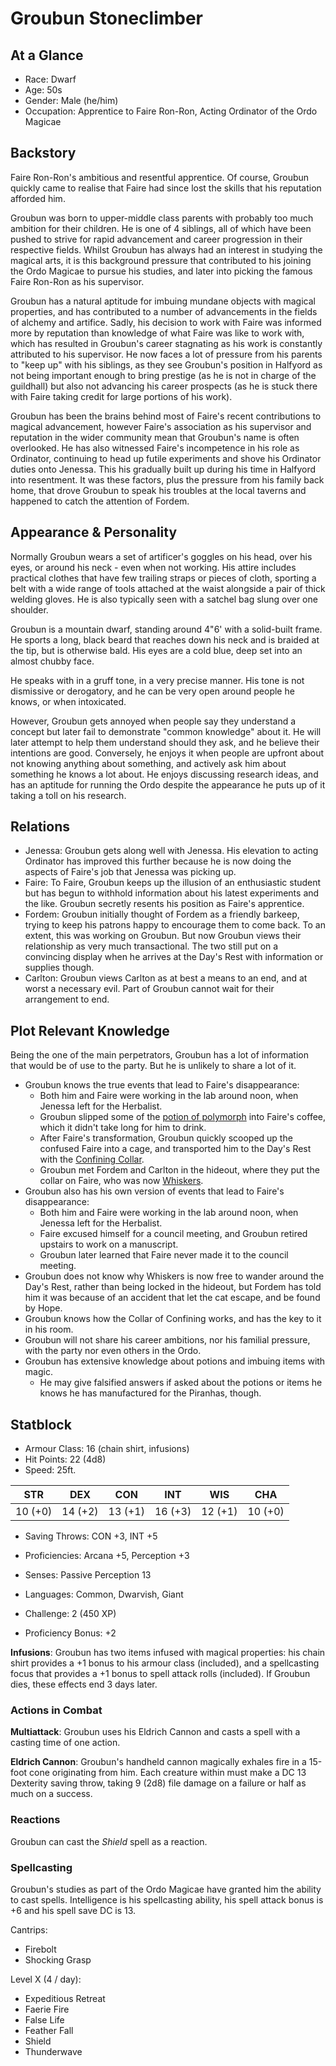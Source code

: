 # Groubun Stoneclimber

## At a Glance

- Race: Dwarf
- Age: 50s
- Gender: Male (he/him)
- Occupation: Apprentice to Faire Ron-Ron, Acting Ordinator of the Ordo Magicae

## Backstory

Faire Ron-Ron's ambitious and resentful apprentice.
Of course, Groubun quickly came to realise that Faire had since lost the skills that his reputation afforded him.

Groubun was born to upper-middle class parents with probably too much ambition for their children.
He is one of 4 siblings, all of which have been pushed to strive for rapid advancement and career progression in their respective fields.
Whilst Groubun has always had an interest in studying the magical arts, it is this background pressure that contributed to his joining the Ordo Magicae to pursue his studies, and later into picking the famous Faire Ron-Ron as his supervisor.

Groubun has a natural aptitude for imbuing mundane objects with magical properties, and has contributed to a number of advancements in the fields of alchemy and artifice.
Sadly, his decision to work with Faire was informed more by reputation than knowledge of what Faire was like to work with, which has resulted in Groubun's career stagnating as his work is constantly attributed to his supervisor.
He now faces a lot of pressure from his parents to "keep up" with his siblings, as they see Groubun's position in Halfyord as not being important enough to bring prestige (as he is not in charge of the guildhall) but also not advancing his career prospects (as he is stuck there with Faire taking credit for large portions of his work).

Groubun has been the brains behind most of Faire's recent contributions to magical advancement, however Faire's association as his supervisor and reputation in the wider community mean that Groubun's name is often overlooked.
He has also witnessed Faire's incompetence in his role as Ordinator, continuing to head up futile experiments and shove his Ordinator duties onto Jenessa.
This his gradually built up during his time in Halfyord into resentment.
It was these factors, plus the pressure from his family back home, that drove Groubun to speak his troubles at the local taverns and happened to catch the attention of Fordem.

## Appearance & Personality

Normally Groubun wears a set of artificer's goggles on his head, over his eyes, or around his neck - even when not working.
His attire includes practical clothes that have few trailing straps or pieces of cloth, sporting a belt with a wide range of tools attached at the waist alongside a pair of thick welding gloves.
He is also typically seen with a satchel bag slung over one shoulder.

Groubun is a mountain dwarf, standing around 4"6' with a solid-built frame.
He sports a long, black beard that reaches down his neck and is braided at the tip, but is otherwise bald.
His eyes are a cold blue, deep set into an almost chubby face.

He speaks with in a gruff tone, in a very precise manner.
His tone is not dismissive or derogatory, and he can be very open around people he knows, or when intoxicated.

However, Groubun gets annoyed when people say they understand a concept but later fail to demonstrate "common knowledge" about it.
He will later attempt to help them understand should they ask, and he believe their intentions are good.
Conversely, he enjoys it when people are upfront about not knowing anything about something, and actively ask him about something he knows a lot about.
He enjoys discussing research ideas, and has an aptitude for running the Ordo despite the appearance he puts up of it taking a toll on his research.

## Relations

- Jenessa: Groubun gets along well with Jenessa. His elevation to acting Ordinator has improved this further because he is now doing the aspects of Faire's job that Jenessa was picking up.
- Faire: To Faire, Groubun keeps up the illusion of an enthusiastic student but has begun to withhold information about his latest experiments and the like. Groubun secretly resents his position as Faire's apprentice.
- Fordem: Groubun initially thought of Fordem as a friendly barkeep, trying to keep his patrons happy to encourage them to come back. To an extent, this was working on Groubun. But now Groubun views their relationship as very much transactional. The two still put on a convincing display when he arrives at the Day's Rest with information or supplies though.
- Carlton: Groubun views Carlton as at best a means to an end, and at worst a necessary evil. Part of Groubun cannot wait for their arrangement to end.

## Plot Relevant Knowledge

Being the one of the main perpetrators, Groubun has a lot of information that would be of use to the party.
But he is unlikely to share a lot of it.

- Groubun knows the true events that lead to Faire's disappearance:
  - Both him and Faire were working in the lab around noon, when Jenessa left for the Herbalist.
  - Groubun slipped some of the [potion of polymorph](FIXME) into Faire's coffee, which it didn't take long for him to drink.
  - After Faire's transformation, Groubun quickly scooped up the confused Faire into a cage, and transported him to the Day's Rest with the [Confining Collar](../items/confining-collar.md).
  - Groubun met Fordem and Carlton in the hideout, where they put the collar on Faire, who was now [Whiskers](../characters/whiskers.md).
- Groubun also has his own version of events that lead to Faire's disappearance:
  - Both him and Faire were working in the lab around noon, when Jenessa left for the Herbalist.
  - Faire excused himself for a council meeting, and Groubun retired upstairs to work on a manuscript.
  - Groubun later learned that Faire never made it to the council meeting.
- Groubun does not know why Whiskers is now free to wander around the Day's Rest, rather than being locked in the hideout, but Fordem has told him it was because of an accident that let the cat escape, and be found by Hope.
- Groubun knows how the Collar of Confining works, and has the key to it in his room.
- Groubun will not share his career ambitions, nor his familial pressure, with the party nor even others in the Ordo.
- Groubun has extensive knowledge about potions and imbuing items with magic.
  - He may give falsified answers if asked about the potions or items he knows he has manufactured for the Piranhas, though.

## Statblock

- Armour Class: 16 (chain shirt, infusions)
- Hit Points: 22 (4d8)
- Speed: 25ft.

|   STR   |   DEX   |   CON   |   INT   |   WIS   |   CHA   |
|:-------:|:-------:|:-------:|:-------:|:-------:|:-------:|
| 10 (+0) | 14 (+2) | 13 (+1) | 16 (+3) | 12 (+1) | 10 (+0) |

- Saving Throws: CON +3, INT +5
- Proficiencies: Arcana +5, Perception +3
- Senses: Passive Perception 13
- Languages: Common, Dwarvish, Giant

- Challenge: 2 (450 XP)
- Proficiency Bonus: +2

**Infusions**: Groubun has two items infused with magical properties: his chain shirt provides a +1 bonus to his armour class (included), and a spellcasting focus that provides a +1 bonus to spell attack rolls (included).
If Groubun dies, these effects end 3 days later.

### Actions in Combat

**Multiattack**: Groubun uses his Eldrich Cannon and casts a spell with a casting time of one action.

**Eldrich Cannon**: Groubun's handheld cannon magically exhales fire in a 15-foot cone originating from him.
Each creature within must make a DC 13 Dexterity saving throw, taking 9 (2d8) file damage on a failure or half as much on a success.

### Reactions

Groubun can cast the *Shield* spell as a reaction.

### Spellcasting

Groubun's studies as part of the Ordo Magicae have granted him the ability to cast spells.
Intelligence is his spellcasting ability, his spell attack bonus is +6 and his spell save DC is 13.

Cantrips:

- Firebolt
- Shocking Grasp

Level X (4 / day):

- Expeditious Retreat
- Faerie Fire
- False Life
- Feather Fall
- Shield
- Thunderwave
